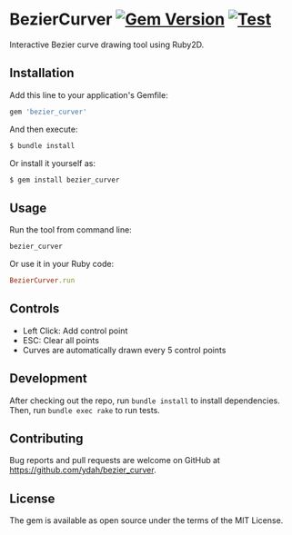# BezierCurver [![Gem Version](https://badge.fury.io/rb/bezier_curver.svg)](https://badge.fury.io/rb/bezier_curver) [![Test](https://github.com/ydah/bezier_curver/actions/workflows/test.yml/badge.svg)](https://github.com/ydah/bezier_curver/actions/workflows/test.yml)

Interactive Bezier curve drawing tool using Ruby2D.

## Installation

Add this line to your application's Gemfile:

```ruby
gem 'bezier_curver'
```

And then execute:

```bash
$ bundle install
```

Or install it yourself as:

```bash
$ gem install bezier_curver
```

## Usage

Run the tool from command line:

```bash
bezier_curver
```

Or use it in your Ruby code:

```ruby
BezierCurver.run
```

## Controls

- Left Click: Add control point
- ESC: Clear all points
- Curves are automatically drawn every 5 control points

## Development

After checking out the repo, run `bundle install` to install dependencies. Then, run `bundle exec rake` to run tests.

## Contributing

Bug reports and pull requests are welcome on GitHub at https://github.com/ydah/bezier_curver.

## License

The gem is available as open source under the terms of the MIT License.
